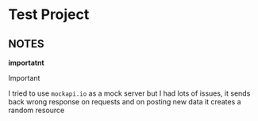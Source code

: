 # Test Project

## NOTES

**importatnt**

>[!IMPORTANT]
>I tried to use `mockapi.io` as a mock server but I had lots of issues, it sends back wrong response on requests and on posting new data it creates a random resource 
